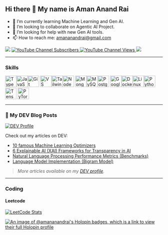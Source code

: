 ## Hi there 👋 My name is Aman Anand Rai


- 🌱 I’m currently learning Machine Learning and Gen AI.
- 👯 I’m looking to collaborate on Agentic AI Project.
- 🤔 I’m looking for help with new Gen AI tools.
- 📫 How to reach me: amananandrai@gmail.com

<a href="https://www.github.com/amananandrai" target="_blank" rel="noreferrer"><img
src="https://img.shields.io/github/followers/amananandrai?logo=github&style=for-the-badge&color=0891b2&labelColor=1c1917" /></a>
<a href="https://www.youtube.com/@Ai_man_0822" target="_blank" rel="noreferrer">
  <img src="https://img.shields.io/youtube/channel/subscribers/UC5zKA3wviEqnxAf9Fy_SGGw?style=for-the-badge&logo=youtube&label=Subscribers" alt="YouTube Channel Subscribers" />
</a><a href="https://www.youtube.com/@Ai_man_0822" target="_blank" rel="noreferrer">
  <img src="https://img.shields.io/youtube/channel/views/UC5zKA3wviEqnxAf9Fy_SGGw?style=for-the-badge&logo=youtube&label=Views" alt="YouTube Channel Views" />
<a href="https://stackoverflow.com/users/22656/codeczar" target="_blank" rel="noreferrer">
  <img src="https://img.shields.io/stackexchange/stackoverflow/r/5582833?label=Stack%20Overflow&logo=stack-overflow&style=for-the-badge&color=F48024&labelColor=1c1917" />
</a>

-----------------------------------------------------------------------
### Skills

<p align="left">
<a href="https://www.typescriptlang.org/" target="_blank" rel="noreferrer"><img src="https://raw.githubusercontent.com/danielcranney/readme-generator/main/public/icons/skills/typescript-colored.svg" width="36" height="36" alt="TypeScript" /></a><a href="https://developer.mozilla.org/en-US/docs/Web/JavaScript" target="_blank" rel="noreferrer"><img src="https://raw.githubusercontent.com/danielcranney/readme-generator/main/public/icons/skills/javascript-colored.svg" width="36" height="36" alt="JavaScript" /></a><a href="https://git-scm.com/" target="_blank" rel="noreferrer"><img src="https://raw.githubusercontent.com/danielcranney/readme-generator/main/public/icons/skills/git-colored.svg" width="36" height="36" alt="Git" /></a>
<a href="https://code.visualstudio.com/" target="_blank" rel="noreferrer"><img src="https://raw.githubusercontent.com/danielcranney/readme-generator/main/public/icons/skills/visualstudiocode.svg" width="36" height="36" alt="VS Code" /></a><a href="https://tailwindcss.com/" target="_blank" rel="noreferrer"><img src="https://raw.githubusercontent.com/danielcranney/readme-generator/main/public/icons/skills/tailwindcss-colored.svg" width="36" height="36" alt="TailwindCSS" /></a><a href="https://nodejs.org/en/" target="_blank" rel="noreferrer"><img src="https://raw.githubusercontent.com/danielcranney/readme-generator/main/public/icons/skills/nodejs-colored.svg" width="36" height="36" alt="NodeJS" /></a>
<a href="https://www.mongodb.com/" target="_blank" rel="noreferrer"><img src="https://raw.githubusercontent.com/danielcranney/readme-generator/main/public/icons/skills/mongodb-colored.svg" width="36" height="36" alt="MongoDB" /></a><a href="https://www.mysql.com/" target="_blank" rel="noreferrer"><img src="https://raw.githubusercontent.com/danielcranney/readme-generator/main/public/icons/skills/mysql-colored.svg" width="36" height="36" alt="MySQL" /></a><a href="https://www.postgresql.org/" target="_blank" rel="noreferrer"><img src="https://raw.githubusercontent.com/danielcranney/readme-generator/main/public/icons/skills/postgresql-colored.svg" width="36" height="36" alt="PostgreSQL" /></a>
<a href="https://cloud.google.com/" target="_blank" rel="noreferrer"><img src="https://raw.githubusercontent.com/danielcranney/readme-generator/main/public/icons/skills/googlecloud-colored.svg" width="36" height="36" alt="Google Cloud" /></a><a href="https://www.docker.com/" target="_blank" rel="noreferrer"><img src="https://raw.githubusercontent.com/danielcranney/readme-generator/main/public/icons/skills/docker-colored.svg" width="36" height="36" alt="Docker" /></a><a href="https://www.linux.org" target="_blank" rel="noreferrer"><img src="https://raw.githubusercontent.com/danielcranney/readme-generator/main/public/icons/skills/linux-colored.svg" width="36" height="36" alt="Linux" /></a><a href="https://www.python.org/" target="_blank" rel="noreferrer"><img src="https://raw.githubusercontent.com/danielcranney/readme-generator/main/public/icons/skills/python-colored.svg" width="36" height="36" alt="Python" /></a>  <a href="https://www.tensorflow.org/" target="_blank" rel="noreferrer"><img src="https://raw.githubusercontent.com/danielcranney/readme-generator/main/public/icons/skills/tensorflow-colored.svg" width="36" height="36" alt="TensorFlow" /></a>
  <a href="https://pytorch.org/" target="_blank" rel="noreferrer"><img src="https://raw.githubusercontent.com/danielcranney/readme-generator/main/public/icons/skills/pytorch-colored.svg" width="36" height="36" alt="PyTorch" /></a>
</p>

-----------------------------------------------------------------------

### 📝 My DEV Blog Posts

<a href="https://dev.to/amananandrai" target="_blank" rel="noreferrer">
  <img src="https://img.shields.io/badge/DEV.to-%40amananandrai-0A0A0A?logo=dev.to&style=for-the-badge&labelColor=1c1917" alt="DEV Profile" />
</a>

Check out my articles on DEV:

<!-- Example of listing a few recent posts -->
- [10 famous Machine Learning Optimizers](https://dev.to/amananandrai/10-famous-machine-learning-optimizers)  
- [6 Explainable AI (XAI) Frameworks for Transparency in AI](https://dev.to/amananandrai/6-explainable-ai-xai-frameworks-for-transparency-in-ai)  
- [Natural Language Processing Performance Metrics (Benchmarks)](https://dev.to/amananandrai/natural-language-processing-performance-metrics-benchmarks)  
- [Language Model Implementation (Bigram Model)](https://dev.to/amananandrai/language-model-implementation-bigram-model)  

> *More articles available on my [DEV profile](https://dev.to/amananandrai).*

-----------------------------------------------------------------------

### Coding

#### Leetcode

<a href="https://leetcode.com/YOUR_USERNAME/" target="_blank" rel="noreferrer">
  <img src="https://leetcard.jacoblin.cool/aman_rai?theme=dark&font=Roboto&ext=contest" alt="LeetCode Stats" />
</a>


[![An image of @amananandrai's Holopin badges, which is a link to view their full Holopin profile](https://holopin.me/amananandrai)](https://holopin.io/@amananandrai)
